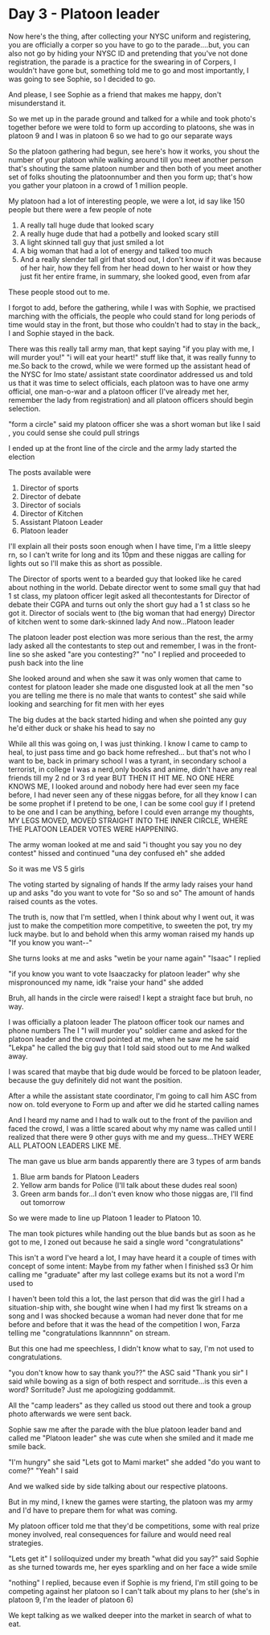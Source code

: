 # Day 3 - Platoon leader

Now here's the thing, after collecting your NYSC
uniform and registering, you are officially a corper so
you have to go to the parade….but, you can also not
go by hiding your NYSC ID and pretending that
you've not done registration, the parade is a practice
for the swearing in of Corpers, I wouldn't have gone
but, something told me to go and most importantly, I
was going to see Sophie, so I decided to go.

And please, I see Sophie as a friend that makes me
happy, don't misunderstand it.

So we met up in the parade ground and talked for a
while and took photo's together before we were told
to form up according to platoons, she was in platoon
9 and I was in platoon 6 so we had to go our separate
ways

So the platoon gathering had begun, see here's how it
works, you shout the number of your platoon while
walking around till you meet another person that's
shouting the same platoon number and then both of
you meet another set of folks shouting the platoonnumber and then you form up; that's how you gather
your platoon in a crowd of 1 million people.

My platoon had a lot of interesting people, we were a
lot, id say like 150 people but there were a few people
of note
1. A really tall huge dude that looked scary
2. A really huge dude that had a potbelly and looked
scary still
3. A light skinned tall guy that just smiled a lot
4. A big woman that had a lot of energy and talked
too much
5. And a really slender tall girl that stood out, I don't
know if it was because of her hair, how they fell from
her head down to her waist or how they just fit her
entire frame, in summary, she looked good, even from
afar

These people stood out to me.

I forgot to add, before the gathering, while I was with
Sophie, we practised marching with the officials, the
people who could stand for long periods of time would
stay in the front, but those who couldn't had to stay
in the back,, I and Sophie stayed in the back.

There was this really tall army man, that kept saying
"if you play with me, I will murder you!"
"i will eat your heart!" stuff like that, it was really
funny to me.So back to the crowd, while we were formed up the
assistant head of the NYSC for Imo state/ assistant
state coordinator addressed us and told us that it
was time to select officials, each platoon was to have
one army official, one man-o-war and a platoon
officer (I've already met her, remember the lady from
registration) and all platoon officers should begin
selection.

"form a circle" said my platoon officer
she was a short woman but like I said , you could
sense she could pull strings

I ended up at the front line of the circle and the
army lady started the election

The posts available were
1. Director of sports
2. Director of debate
3. Director of socials
4. Director of Kitchen
5. Assistant Platoon Leader
6. Platoon leader

I'll explain all their posts soon enough when I have
time, I'm a little sleepy rn, so I can't write for long
and its 10pm and these niggas are calling for lights
out so I'll make this as short as possible.

The Director of sports went to a bearded guy that
looked like he cared about nothing in the world.
Debate director went to some small guy that had 1 st
class, my platoon officer legit asked all thecontestants for Director of debate their CGPA and
turns out only the short guy had a 1 st class so he got
it.
Director of socials went to (the big woman that had
energy)
Director of kitchen went to some dark-skinned lady
And now…Platoon leader

The platoon leader post election was more serious
than the rest, the army lady asked all the
contestants to step out and remember, I was in the
front-line so she asked
"are you contesting?"
"no" I replied and proceeded to push back into the
line

She looked around and when she saw it was only
women that came to contest for platoon leader she
made one disgusted look at all the men
"so you are telling me there is no male that wants to
contest" she said while looking and searching for fit
men with her eyes

The big dudes at the back started hiding and when
she pointed any guy he'd either duck or shake his
head to say no

While all this was going on, I was just thinking.
I know I came to camp to heal, to just pass time and
go back home refreshed… but that's not who I want
to be, back in primary school I was a tyrant, in
secondary school a terrorist, in college I was a nerd,only books and anime, didn't have any real friends
till my 2 nd or 3 rd year BUT THEN IT HIT ME.
NO ONE HERE KNOWS ME, I looked around and
nobody here had ever seen my face before, I had
never seen any of these niggas before, for all they
know I can be some prophet if I pretend to be one, I
can be some cool guy if I pretend to be one and I can
be anything, before I could even arrange my thoughts,
MY LEGS MOVED, MOVED STRAIGHT INTO THE INNER
CIRCLE, WHERE THE PLATOON LEADER VOTES WERE
HAPPENING.

The army woman looked at me and said
"i thought you say you no dey contest" hissed and
continued
"una dey confused eh" she added

So it was me VS 5 girls

The voting started by signaling of hands
If the army lady raises your hand up and asks
"do you want to vote for "So so and so"
The amount of hands raised counts as the votes.

The truth is, now that I'm settled, when I think about
why I went out, it was just to make the competition
more competitive, to sweeten the pot, try my luck
maybe. but lo and behold when this army woman
raised my hands up
"If you know you want--"

She turns looks at me and asks "wetin be your name
again"
"Isaac" I replied

"if you know you want to vote Isaaczacky for platoon
leader" why she mispronounced my name, idk
"raise your hand" she added

Bruh, all hands in the circle were raised!
I kept a straight face but bruh, no way.

I was officially a platoon leader
The platoon officer took our names and phone
numbers
The I "I will murder you" soldier came and asked for
the platoon leader and the crowd pointed at me,
when he saw me he said
"Lekpa" he called the big guy that I told said stood
out to me
And walked away.

I was scared that maybe that big dude would be
forced to be platoon leader, because the guy
definitely did not want the position.

After a while the assistant state coordinator, I'm
going to call him ASC from now on. told everyone to
Form up and after we did he started calling names

And I heard my name and I had to walk out to the
front of the pavilion and faced the crowd, I was a
little scared about why my name was called until I
realized that there were 9 other guys with me and my
guess…THEY WERE ALL PLATOON LEADERS LIKE ME.

The man gave us blue arm bands apparently there are
3 types of arm bands
1. Blue arm bands for Platoon Leaders
2. Yellow arm bands for Police (I'll talk about these
dudes real soon)
3. Green arm bands for…I don't even know who those
niggas are, I'll find out tomorrow

So we were made to line up Platoon 1 leader to
Platoon 10.

The man took pictures while handing out the blue
bands but as soon as he got to me, I zoned out
because he said a single word
"congratulations"

This isn't a word I've heard a lot, I may have heard it
a couple of times with concept of some intent:
Maybe from my father when I finished ss3
Or him calling me "graduate" after my last college
exams but its not a word I'm used to

I haven't been told this a lot, the last person that did
was the girl I had a situation-ship with, she bought
wine when I had my first 1k streams on a song and I
was shocked because a woman had never done that
for me before and before that it was the head of the
competition I won, Farza telling me "congratulations
Ikannnnn" on stream.

But this one had me speechless, I didn't know what to
say, I'm not used to congratulations.

"you don't know how to say thank you??" the ASC
said
"Thank you sir" I said while bowing as a sign of both
respect and sorritude…is this even a word? Sorritude?
Just me apologizing goddammit.

All the "camp leaders" as they called us stood out
there and took a group photo afterwards we were sent
back.

Sophie saw me after the parade with the blue platoon
leader band and called me "Platoon leader" she was
cute when she smiled and it made me smile back.

"I'm hungry" she said
"Lets got to Mami market" she added
"do you want to come?"
"Yeah" I said

And we walked side by side talking about our
respective platoons.

But in my mind, I knew the games were starting, the
platoon was my army and I'd have to prepare them
for what was coming.

My platoon officer told me that they'd be
competitions, some with real prize money involved,
real consequences for failure and would need real
strategies.

"Lets get it" I soliloquized under my breath
"what did you say?" said Sophie as she turned
towards me, her eyes sparkling and on her face a
wide smile

"nothing" I replied, because even if Sophie is my
friend, I'm still going to be competing against her
platoon so I can't talk about my plans to her (she's in
platoon 9, I'm the leader of platoon 6)

We kept talking as we walked deeper into the market
in search of what to eat.
